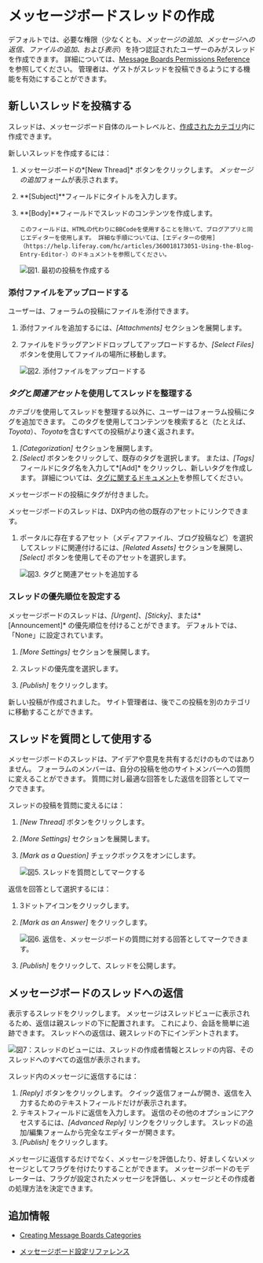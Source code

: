 # メッセージボードスレッドの作成

デフォルトでは、必要な権限（少なくとも、*メッセージの追加*、*メッセージへの返信*、*ファイルの追加*、および*表示*）を持つ認証されたユーザーのみがスレッドを作成できます。 詳細については、[Message Boards Permissions Reference](./message-boards-permissions-reference.md)を参照してください。 管理者は、ゲストがスレッドを投稿できるようにする機能を有効にすることができます。

## 新しいスレッドを投稿する

スレッドは、メッセージボード自体のルートレベルと、[作成されたカテゴリ](./creating-message-boards-categories.md)内に作成できます。

新しいスレッドを作成するには：

1.  メッセージボードの*[New Thread]* ボタンをクリックします。 *メッセージの追加*フォームが表示されます。

2.  **[Subject]**フィールドにタイトルを入力します。

3.  **[Body]**フィールドでスレッドのコンテンツを作成します。

    ```{note}
    このフィールドは、HTMLの代わりにBBCodeを使用することを除いて、ブログアプリと同じエディターを使用します。 詳細な手順については、[エディターの使用]（https://help.liferay.com/hc/articles/360018173051-Using-the-Blog-Entry-Editor-）のドキュメントを参照してください。
    ```

    ![図1. 最初の投稿を作成する](./creating-message-boards-threads/images/01.png)

### 添付ファイルをアップロードする

ユーザーは、フォーラムの投稿にファイルを添付できます。

1.  添付ファイルを追加するには、*[Attachments]* セクションを展開します。

2.  ファイルをドラッグアンドドロップしてアップロードするか、*[Select Files]* ボタンを使用してファイルの場所に移動します。

    ![図2. 添付ファイルをアップロードする](./creating-message-boards-threads/images/03.png)

### *タグ*と*関連アセット*を使用してスレッドを整理する

*カテゴリ*を使用してスレッドを整理する以外に、ユーザーはフォーラム投稿にタグを追加できます。 このタグを使用してコンテンツを検索すると（たとえば、*Toyota*）、*Toyota*を含むすべての投稿がより速く返されます。

1.  *[Categorization]* セクションを展開します。
2.  *[Select]* ボタンをクリックして、既存のタグを選択します。 または、*[Tags]* フィールドにタグ名を入力して*[Add]* をクリックし、新しいタグを作成します。 詳細については、[タグに関するドキュメント](https://help.liferay.com/hc/articles/360028820472-Tagging-Content)を参照してください。

メッセージボードの投稿にタグが付きました。

メッセージボードのスレッドは、DXP内の他の既存のアセットにリンクできます。

1.  ポータルに存在するアセット（メディアファイル、ブログ投稿など）を選択してスレッドに関連付けるには、*[Related Assets]* セクションを展開し、*[Select]* ボタンを使用してそのアセットを選択します。

    ![図3. タグと関連アセットを追加する](./creating-message-boards-threads/images/04.png)

### スレッドの優先順位を設定する

メッセージボードのスレッドは、*[Urgent]*、*[Sticky]*、または*[Announcement]* の優先順位を付けることができます。 デフォルトでは、「None」に設定されています。

1.  *[More Settings]* セクションを展開します。
    
     <!-- Broken Image Link ![Figure 4. Setting a thread priority](./creating-message-boards-threads/images/07.png) -->

2.  スレッドの優先度を選択します。

3.  *[Publish]* をクリックします。

新しい投稿が作成されました。 サイト管理者は、後でこの投稿を別のカテゴリに移動することができます。

## スレッドを質問として使用する

メッセージボードのスレッドは、アイデアや意見を共有するだけのものではありません。 フォーラムのメンバーは、自分の投稿を他のサイトメンバーへの質問に変えることができます。 質問に対し最適な回答をした返信を回答としてマークできます。

スレッドの投稿を質問に変えるには：

1.  *[New Thread]* ボタンをクリックします。

2.  *[More Settings]* セクションを展開します。

3.  *[Mark as a Question]* チェックボックスをオンにします。

    ![図5. スレッドを質問としてマークする](./creating-message-boards-threads/images/05.png)

返信を回答として選択するには：

1.  3ドットアイコンをクリックします。

2.  *[Mark as an Answer]* をクリックします。

    ![図6. 返信を、メッセージボードの質問に対する回答としてマークできます。](./creating-message-boards-threads/images/02.png)

3.  *[Publish]* をクリックして、スレッドを公開します。

## メッセージボードのスレッドへの返信

表示するスレッドをクリックします。 メッセージはスレッドビューに表示されるため、返信は親スレッドの下に配置されます。 これにより、会話を簡単に追跡できます。 スレッドへの返信は、親スレッドの下にインデントされます。

![図7：スレッドのビューには、スレッドの作成者情報とスレッドの内容、そのスレッドへのすべての返信が表示されます。](./creating-message-boards-threads/images/06.png)

スレッド内のメッセージに返信するには：

1.  *[Reply]* ボタンをクリックします。 クイック返信フォームが開き、返信を入力するためのテキストフィールドだけが表示されます。
2.  テキストフィールドに返信を入力します。 返信のその他のオプションにアクセスするには、*[Advanced Reply]* リンクをクリックします。 スレッドの追加/編集フォームから完全なエディターが開きます。
3.  *[Publish]* をクリックします。

メッセージに返信するだけでなく、メッセージを評価したり、好ましくないメッセージとしてフラグを付けたりすることができます。 メッセージボードのモデレーターは、フラグが設定されたメッセージを評価し、メッセージとその作成者の処理方法を決定できます。

## 追加情報

  - [Creating Message Boards Categories](./creating-message-boards-categories.md)

<!-- Is there a placeholder for an article on "Enabling User Mentions for Collaboration Applications"? This should be link to a placeholder.
* User can [mention other users](https://help.liferay.com/hc/en-us/articles/360028720892-Mentioning-Users) by entering the `@` character and their user name.
-->

  - [メッセージボード設定リファレンス](./message-boards-configuration-reference.md)
